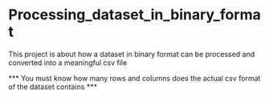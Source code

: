 # Processing_dataset_in_binary_format


This project is about how a dataset in binary format can be processed and converted into a meaningful csv file


*** You must know how many rows and columns does the actual csv format of the dataset contains ***
